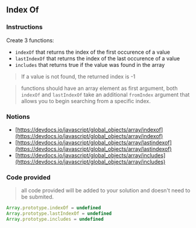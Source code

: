 ## Index Of

### Instructions

Create 3 functions:
- `indexOf` that returns the index of the first occurence of a value
- `lastIndexOf` that returns the index of the last occurence of a value
- `includes` that returns true if the value was found in the array

> If a value is not found, the returned index is -1

> functions should have an array element as first argument, 
> both `indexOf` and `lastIndexOf` take an additional `fromIndex` argument
> that allows you to begin searching from a specific index.


### Notions

- [https://devdocs.io/javascript/global_objects/array/indexof](https://devdocs.io/javascript/global_objects/array/indexof)
- [https://devdocs.io/javascript/global_objects/array/lastindexof](https://devdocs.io/javascript/global_objects/array/lastindexof)
- [https://devdocs.io/javascript/global_objects/array/includes](https://devdocs.io/javascript/global_objects/array/includes)


### Code provided

> all code provided will be added to your solution and doesn't need to be submited.

```js
Array.prototype.indexOf = undefined
Array.prototype.lastIndexOf = undefined
Array.prototype.includes = undefined
```
